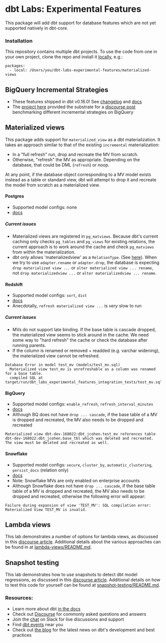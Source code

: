 # dbt Labs: Experimental Features

This package will add dbt support for database features which are not
yet supported natively in dbt-core.

### Installation

This repository contains multiple dbt projects. To use the code from one in your
own project, clone the repo and install it [locally](https://docs.getdbt.com/docs/building-a-dbt-project/package-management/#local-packages), e.g.:

```
packages:
  - local: /Users/you/dbt-labs-experimental-features/materialized-views
```

## BigQuery Incremental Strategies

* These features shipped in dbt v0.16.0! See [changelog](https://github.com/fishtown-analytics/dbt/blob/dev/octavius-catto/CHANGELOG.md#features-4) and [docs](https://docs.getdbt.com/docs/building-a-dbt-project/building-models/bigquery-configs/#merge-behavior-incremental-models)
* The [project here](bq_incrementals) provided the substrate for a [discourse post](https://discourse.getdbt.com/t/981) benchmarking different incremental strategies on BigQuery

## Materialized views

This package adds support for `materialized_view` as a dbt materialization. It takes an
approach similar to that of the existing `incremental` materialization:
- In a "full refresh" run, drop and recreate the MV from scratch.
- Otherwise, "refresh" the MV as appropriate. Depending on the database, that could be DML (`refresh`) or noop.

At any point, if the database object corresponding to a MV model exists instead as a table
or standard view, dbt will attempt to drop it and recreate the model from scratch as a
materialized view.

#### Postgres

- Supported model configs: none
- [docs](https://www.postgresql.org/docs/9.3/rules-materializedviews.html)

##### Current issues
- Materialized views are registered in `pg_matviews`. Because dbt's current caching
only checks `pg_tables` and `pg_views` for existing relations, the current approach is to work around
the cache and check `pg_matviews` from within the materialization.
- dbt only allows 'materializedview' as a `RelationType`. (See [here](https://github.com/fishtown-analytics/dbt/blob/dev/octavius-catto/core/dbt/adapters/base/relation.py#L24)). When we try to use
`adapter.rename` or `adapter.drop`, the database is expecting `drop materialized view ...` or `alter materialized view ... rename`,
not `drop materializedview ...` or `alter materializedview ... rename`.

#### Redshift

- Supported model configs: `sort`, `dist`
- [docs](https://docs.aws.amazon.com/redshift/latest/dg/materialized-view-overview.html)
- Anecdotally, `refresh materialized view ...` is _very_ slow to run

##### Current issues
- MVs do not support late binding. If the base table is cascade dropped, the materialized view seems to stick around in the cache. We need
some way to "hard refresh" the cache or check the database after running parents.
- If the column is renamed or removed + readded (e.g. varchar widening), the materialized view cannot be refreshed.
```
Database Error in model test_mv (models/test_mv.sql)
  Materialized view test_mv is unrefreshable as a column was renamed for a base table.
  compiled SQL at target/run/dbt_labs_experimental_features_integration_tests/test_mv.sql
```

#### BigQuery

- Supported model configs: `enable_refresh`, `refresh_interval_minutes`
- [docs](https://cloud.google.com/bigquery/docs/materialized-views-intro)
- Although BQ does not have `drop ... cascade`, if the base table of a MV is dropped
and recreated, the MV also needs to be dropped and recreated
```
Materialized view dbt-dev-168022:dbt_jcohen.test_mv references table dbt-dev-168022:dbt_jcohen.base_tbl which was deleted and recreated. The view must be deleted and recreated as well.
```

#### Snowflake

- Supported model configs: `secure`, `cluster_by`, `automatic_clustering`, `persist_docs` (relation only)
- [docs](https://docs.snowflake.com/en/user-guide/views-materialized.html)
- Note: Snowflake MVs are only enabled on enterprise accounts
- Although Snowflake does not have `drop ... cascade`, if the base table table of a MV is dropped
and recreated, the MV also needs to be dropped and recreated, otherwise the following error will appear:
```
Failure during expansion of view 'TEST_MV': SQL compilation error: Materialized View TEST_MV is invalid.
```

## Lambda views
This lab demonstrates a number of options for lambda views, as discussed in this [discourse article](https://discourse.getdbt.com/t/how-to-create-near-real-time-models-with-just-dbt-sql/1457/3). Additional details about the various approaches can be found in at [lambda-views/README.md](lambda-views/README.md).

## Snapshot testing
This lab demonstrates how to use snapshots to detect dbt model regressions, as discussed in this [discourse article](https://discourse.getdbt.com/t/build-snapshot-based-tests-to-detect-regressions-in-historic-data/1478). Additional details on how to test this code for yourself can be found at [snapshot-testing/README.md](snapshot-testing/README.md).

### Resources:
- Learn more about dbt [in the docs](https://docs.getdbt.com/docs/introduction)
- Check out [Discourse](https://discourse.getdbt.com/) for commonly asked questions and answers
- Join the [chat](http://slack.getdbt.com/) on Slack for live discussions and support
- Find [dbt events](https://events.getdbt.com) near you
- Check out [the blog](https://blog.getdbt.com/) for the latest news on dbt's development and best practices
